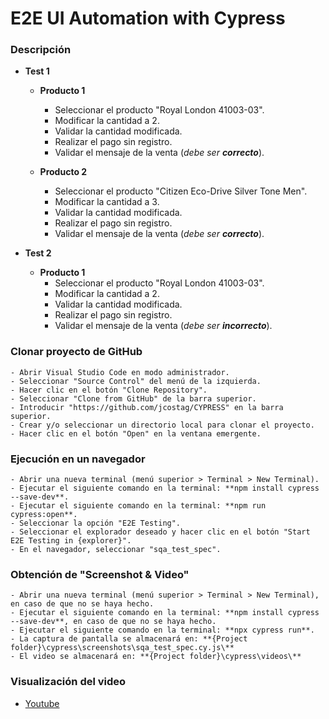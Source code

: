 # E2E UI Automation with Cypress

### Descripción

+ **Test 1**
    - **Producto  1**
        - Seleccionar el producto "Royal London 41003-03".
        - Modificar la cantidad a 2.
        - Validar la cantidad modificada.
        - Realizar el pago sin registro.
        - Validar el mensaje de la venta (_debe ser **correcto**_).

    - **Producto  2**
        - Seleccionar el producto "Citizen Eco-Drive Silver Tone Men".
        - Modificar la cantidad a 3.
        - Validar la cantidad modificada.
        - Realizar el pago sin registro.
        - Validar el mensaje de la venta (_debe ser **correcto**_).

+ **Test 2**

   - **Producto  1**
        - Seleccionar el producto "Royal London 41003-03".
        - Modificar la cantidad a 2.
        - Validar la cantidad modificada.
        - Realizar el pago sin registro.
        - Validar el mensaje de la venta (_debe ser **incorrecto**_).

### Clonar proyecto de GitHub
    - Abrir Visual Studio Code en modo administrador.
    - Seleccionar "Source Control" del menú de la izquierda.
    - Hacer clic en el botón "Clone Repository".
    - Seleccionar "Clone from GitHub" de la barra superior.
    - Introducir "https://github.com/jcostag/CYPRESS" en la barra superior.
    - Crear y/o seleccionar un directorio local para clonar el proyecto.
    - Hacer clic en el botón "Open" en la ventana emergente.

### Ejecución en un navegador
    - Abrir una nueva terminal (menú superior > Terminal > New Terminal).
    - Ejecutar el siguiente comando en la terminal: **npm install cypress --save-dev**.
    - Ejecutar el siguiente comando en la terminal: **npm run cypress:open**.
    - Seleccionar la opción "E2E Testing".
    - Seleccionar el explorador deseado y hacer clic en el botón "Start E2E Testing in {explorer}".
    - En el navegador, seleccionar "sqa_test_spec".

### Obtención de "Screenshot & Video"
    - Abrir una nueva terminal (menú superior > Terminal > New Terminal), en caso de que no se haya hecho.
    - Ejecutar el siguiente comando en la terminal: **npm install cypress --save-dev**, en caso de que no se haya hecho.
    - Ejecutar el siguiente comando en la terminal: **npx cypress run**.
    - La captura de pantalla se almacenará en: **{Project folder}\cypress\screenshots\sqa_test_spec.cy.js\**
    - El video se almacenará en: **{Project folder}\cypress\videos\**

### Visualización del video
+ [Youtube](https://youtu.be/A9muB61i60c)
